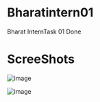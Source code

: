 # Bharatintern01
Bharat InternTask 01 Done

# ScreeShots

![image](https://github.com/FluKM/Bharatintern01/assets/121596131/a59afb67-175e-4ae4-937d-ca6c9e85f513)

![image](https://github.com/FluKM/Bharatintern01/assets/121596131/95e4d049-df41-4b97-beaf-2252f0e7842f)
